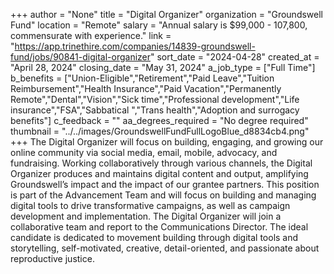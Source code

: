 +++
author = "None"
title = "Digital Organizer"
organization = "Groundswell Fund"
location = "Remote"
salary = "Annual salary is $99,000 - 107,800, commensurate with experience."
link = "https://app.trinethire.com/companies/14839-groundswell-fund/jobs/90841-digital-organizer"
sort_date = "2024-04-28"
created_at = "April 28, 2024"
closing_date = "May 31, 2024"
a_job_type = ["Full Time"]
b_benefits = ["Union-Eligible","Retirement","Paid Leave","Tuition Reimbursement","Health Insurance","Paid Vacation","Permanently Remote","Dental","Vision","Sick time","Professional development","Life insurance","FSA","Sabbatical ","Trans health","Adoption and surrogacy benefits"]
c_feedback = ""
aa_degrees_required = "No degree required"
thumbnail = "../../images/GroundswellFundFullLogoBlue_d8834cb4.png"
+++
The Digital Organizer will focus on building, engaging, and growing our online community via social media, email, mobile, advocacy, and fundraising. Working collaboratively through various channels, the Digital Organizer produces and maintains digital content and output, amplifying Groundswell’s impact and the impact of our grantee partners. This position is part of the Advancement Team and will focus on building and managing digital tools to drive transformative campaigns, as well as campaign development and implementation. The Digital Organizer will join a collaborative team and report to the Communications Director. The ideal candidate is dedicated to movement building through digital tools and storytelling, self-motivated, creative, detail-oriented, and passionate about reproductive justice. 